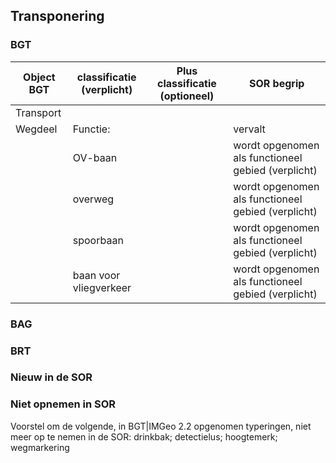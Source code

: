 ## Transponering

### BGT

|Object	BGT| classificatie (verplicht)|	Plus classificatie (optioneel)	| SOR begrip|
|---|---|---|---|		
|Transport|			
|Wegdeel|	Functie:|	|	vervalt |
||	OV-baan	||	wordt opgenomen als functioneel gebied (verplicht)|
||	overweg	||	wordt opgenomen als functioneel gebied (verplicht)|
||	spoorbaan	||	wordt opgenomen als functioneel gebied (verplicht)|
||	baan voor vliegverkeer	||	wordt opgenomen als functioneel gebied (verplicht)|


### BAG

### BRT

### Nieuw in de SOR

### Niet opnemen in SOR

<div class='note'>
    Voorstel om de volgende, in BGT|IMGeo 2.2 opgenomen typeringen, niet meer op te nemen in de SOR: 
    drinkbak; detectielus; hoogtemerk; wegmarkering
</div>

